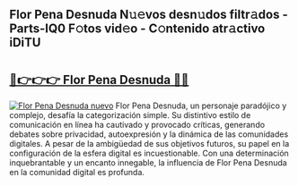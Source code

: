 ## Flor Pena Desnuda N𝚞𝚎vos desn𝚞dos filtr𝚊dos - Parts-IQ0 F𝚘tos vid𝚎o - C𝚘ntenido atr𝚊ctivo iDiTU

# <h2><a href="http://mbe6ug.tromn.icu/?c=Flor+Pena+Desnuda">🔗👉👉👉 Flor Pena Desnuda 🔗🔗</a></h2>

[![Flor Pena Desnuda nuevo](https://i.imgur.com/pEAQMta.gif)](http://mbe6ug.tromn.icu/?c=Flor+Pena+Desnuda)
Flor Pena Desnuda, un personaje paradójico y complejo, desafía la categorización simple. Su distintivo estilo de comunicación en línea ha cautivado y provocado críticas, generando debates sobre privacidad, autoexpresión y la dinámica de las comunidades digitales. A pesar de la ambigüedad de sus objetivos futuros, su papel en la configuración de la esfera digital es incuestionable. Con una determinación inquebrantable y un encanto innegable, la influencia de Flor Pena Desnuda en la comunidad digital es profunda.
